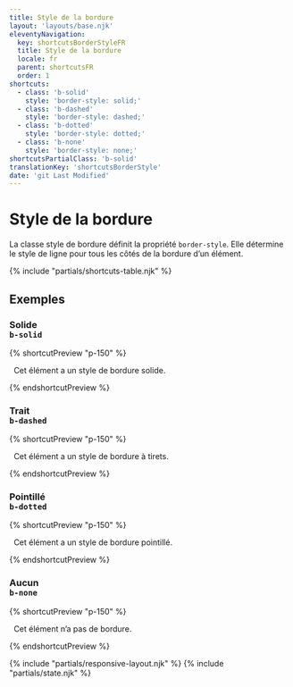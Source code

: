 ```yaml
---
title: Style de la bordure
layout: 'layouts/base.njk'
eleventyNavigation:
  key: shortcutsBorderStyleFR
  title: Style de la bordure
  locale: fr
  parent: shortcutsFR
  order: 1
shortcuts:
  - class: 'b-solid'
    style: 'border-style: solid;'
  - class: 'b-dashed'
    style: 'border-style: dashed;'
  - class: 'b-dotted'
    style: 'border-style: dotted;'
  - class: 'b-none'
    style: 'border-style: none;'
shortcutsPartialClass: 'b-solid'
translationKey: 'shortcutsBorderStyle'
date: 'git Last Modified'
---
```


# Style de la bordure

La classe style de bordure définit la propriété `border-style`. Elle détermine le style de ligne pour tous les côtés de la bordure d’un élément.

{% include "partials/shortcuts-table.njk" %}

## Exemples

### Solide<br/>`b-solid`

{% shortcutPreview "p-150" %}

<p class="b-md b-solid">
  Cet élément a un style de bordure solide.
</p>
{% endshortcutPreview %}

### Trait<br/>`b-dashed`

{% shortcutPreview "p-150" %}

<p class="b-md b-dashed">
  Cet élément a un style de bordure à tirets.
</p>
{% endshortcutPreview %}

### Pointillé<br/>`b-dotted`

{% shortcutPreview "p-150" %}

<p class="b-md b-dotted">
  Cet élément a un style de bordure pointillé.
</p>
{% endshortcutPreview %}

### Aucun<br/>`b-none`

{% shortcutPreview "p-150" %}

<p class="b-md b-none">
  Cet élément n’a pas de bordure.
</p>
{% endshortcutPreview %}

{% include "partials/responsive-layout.njk" %}
{% include "partials/state.njk" %}
